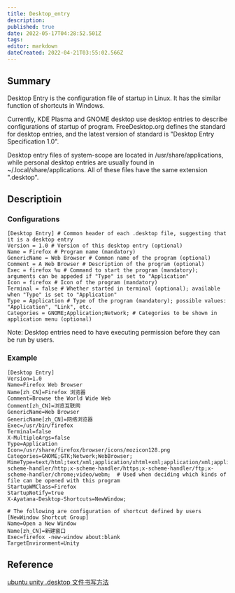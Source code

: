 ```yaml
---
title: Desktop_entry
description: 
published: true
date: 2022-05-17T04:28:52.501Z
tags: 
editor: markdown
dateCreated: 2022-04-21T03:55:02.566Z
---
```


## Summary

Desktop Entry is the configuration file of startup in Linux. It has the similar function of shortcuts in Windows.

Currently, KDE Plasma and GNOME desktop use desktop entries to describe configurations of startup of program. FreeDesktop.org defines the standard for desktop entries, and the latest version of standard is "Desktop Entry Specification 1.0".

Desktop entry files of system-scope are located in /usr/share/applications, while personal desktop entries are usually found in ~/.local/share/applications. All of these files have the same extension ".desktop".

## Descriptioin

### Configurations

    [Desktop Entry] # Common header of each .desktop file, suggesting that it is a desktop entry
    Version = 1.0 # Version of this desktop entry (optional)
    Name = Firefox # Program name (mandatory)
    GenericName = Web Browser # Common name of the program (optional)
    Comment = A Web Browser # Description of the program (optional)
    Exec = firefox %u # Command to start the program (mandatory); arguments can be appeded if "Type" is set to "Application"
    Icon = firefox # Icon of the program (mandatory)
    Terminal = false # Whether started in terminal (optional); available when "Type" is set to "Application"
    Type = Application # Type of the program (mandatory); possible values: "Application", "Link", etc.
    Categories = GNOME;Application;Network; # Categories to be shown in application menu (optional)

Note: Desktop entries need to have executing permission before they can be run by users.

### Example

    [Desktop Entry]
    Version=1.0
    Name=Firefox Web Browser
    Name[zh_CN]=Firefox 浏览器
    Comment=Browse the World Wide Web
    Comment[zh_CN]=浏览互联网
    GenericName=Web Browser
    GenericName[zh_CN]=网络浏览器
    Exec=/usr/bin/firefox
    Terminal=false
    X-MultipleArgs=false
    Type=Application
    Icon=/usr/share/firefox/browser/icons/mozicon128.png
    Categories=GNOME;GTK;Network;WebBrowser;
    MimeType=text/html;text/xml;application/xhtml+xml;application/xml;application/vnd.mozilla.xul+xml;application/rss+xml;application/rdf+xml;image/gif;image/jpeg;image/png;x-scheme-handler/http;x-scheme-handler/https;x-scheme-handler/ftp;x-scheme-handler/chrome;video/webm;  # Used when deciding which kinds of file can be opened with this program
    StartupWMClass=Firefox
    StartupNotify=true
    X-Ayatana-Desktop-Shortcuts=NewWindow;

    # The following are configuration of shortcut defined by users
    [NewWindow Shortcut Group]
    Name=Open a New Window
    Name[zh_CN]=新建窗口
    Exec=firefox -new-window about:blank
    TargetEnvironment=Unity

## Reference

[ubuntu unity .desktop 文件书写方法](http://blog.sina.com.cn/s/blog_55e606c2010161xz.html)
